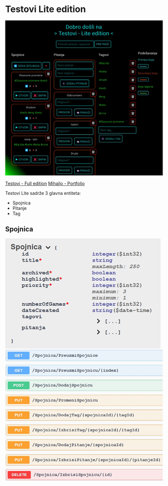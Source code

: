 # Testovi Lite edition

![Homepage](Slike/home.jpg)

[Testovi - Full edition](https://testovi-inc.netlify.app/)
[Mihajlo - Portfolio](https://www.mihajlo.engineer/)

Testovi Lite sadrže 3 glavna entiteta: 
- Spojnica
- Pitanje
- Tag

## Spojnica
![Spojnica model](Slike/s_model.jpg)
![Spojnica CRUD](Slike/s_rute.jpg)